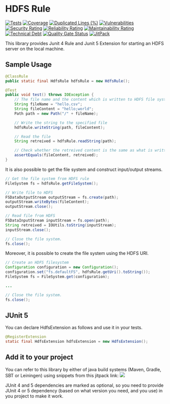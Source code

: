 # HDFS Rule

[![Tests](https://github.com/sahabpardaz/hdfs-rule/actions/workflows/maven.yml/badge.svg?branch=master)](https://github.com/sahabpardaz/hdfs-rule/actions/workflows/maven-verify.yml)
[![Coverage](https://sonarcloud.io/api/project_badges/measure?project=sahabpardaz_hdfs-rule&metric=coverage)](https://sonarcloud.io/dashboard?id=sahabpardaz_hdfs-rule)
[![Duplicated Lines (%)](https://sonarcloud.io/api/project_badges/measure?project=sahabpardaz_hdfs-rule&metric=duplicated_lines_density)](https://sonarcloud.io/dashboard?id=sahabpardaz_hdfs-rule)
[![Vulnerabilities](https://sonarcloud.io/api/project_badges/measure?project=sahabpardaz_hdfs-rule&metric=vulnerabilities)](https://sonarcloud.io/dashboard?id=sahabpardaz_hdfs-rule)
[![Security Rating](https://sonarcloud.io/api/project_badges/measure?project=sahabpardaz_hdfs-rule&metric=security_rating)](https://sonarcloud.io/dashboard?id=sahabpardaz_hdfs-rule)
[![Reliability Rating](https://sonarcloud.io/api/project_badges/measure?project=sahabpardaz_hdfs-rule&metric=reliability_rating)](https://sonarcloud.io/dashboard?id=sahabpardaz_hdfs-rule)
[![Maintainability Rating](https://sonarcloud.io/api/project_badges/measure?project=sahabpardaz_hdfs-rule&metric=sqale_rating)](https://sonarcloud.io/dashboard?id=sahabpardaz_hdfs-rule)
[![Technical Debt](https://sonarcloud.io/api/project_badges/measure?project=sahabpardaz_hdfs-rule&metric=sqale_index)](https://sonarcloud.io/dashboard?id=sahabpardaz_hdfs-rule)
[![Quality Gate Status](https://sonarcloud.io/api/project_badges/measure?project=sahabpardaz_hdfs-rule&metric=alert_status)](https://sonarcloud.io/dashboard?id=sahabpardaz_hdfs-rule)
[![JitPack](https://jitpack.io/v/sahabpardaz/hdfs-rule.svg)](https://jitpack.io/#sahabpardaz/hdfs-rule)

This library provides Junit 4 Rule and Junit 5 Extension for starting an HDFS server on the local machine.

## Sample Usage

```java
@ClassRule
public static final HdfsRule hdfsRule = new HdfsRule();

@Test
public void test() throws IOException {
    // The file name and the content which is written to HDFS file system
    String fileName = "hello.csv";
    String fileContent = "hello;world";
    Path path = new Path("/" + fileName);

    // Write the string to the specified file
    hdfsRule.writeString(path, fileContent);

    // Read the file
    String retreived = hdfsRule.readString(path);

    // Check whether the retreived content is the same as what is written before
    assertEquals(fileContent, retreived);
}
```

It is also possible to get the file system and construct input/output streams.

```java
// Get the file system from HDFS rule
FileSystem fs = hdfsRule.getFileSystem();

// Write file to HDFS
FSDataOutputStream outputStream = fs.create(path);
outputStream.writeBytes(fileContent);
outputStream.close();

// Read file from HDFS
FSDataInputStream inputStream = fs.open(path);
String retreived = IOUtils.toString(inputStream);
inputStream.close();

// Close the file system.
fs.close();
```

Moreover, it is possible to create the file system using the HDFS URI.

```java
// Create an HDFS filesystem
Configuration configuration = new Configuration();
configuration.set("fs.defaultFS", hdfsRule.getUri().toString());
FileSystem fs = FileSystem.get(configuration);

...

// Close the file system.
fs.close();
```

## JUnit 5

You can declare HdfsExtension as follows and use it in your tests.

```java
@RegisterExtension
static final HdfsExtension hdfsExtension = new HdfsExtension();
```

## Add it to your project
You can refer to this library by either of java build systems (Maven, Gradle, SBT or Leiningen) using snippets from this jitpack link:
[![](https://jitpack.io/v/sahabpardaz/hdfs-rule.svg)](https://jitpack.io/#sahabpardaz/hdfs-rule)

JUnit 4 and 5 dependencies are marked as optional, so you need to provide JUnit 4 or 5 dependency
(based on what version you need, and you use) in you project to make it work.
